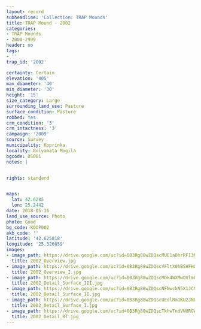 ```yaml
---
layout: record
subheadline: 'Collection: TRAP Mounds'
title: TRAP Mound - 2002
categories:
- TRAP Mounds
- 2000-2999
header: no
tags:
- ''
trap_id: '2002'

certainty: Certain
elevation: '405'
max_diameter: '40'
min_diameter: '30'
height: '15'
size_category: Large
surrounding_land_use: Pasture
surface_condition: Pasture
robbed: Yes
crm_condition: '3'
crm_intactness: '3'
campaign: '2009'
source: Survey
municipality: Koprinka
locality: Golyamata Mogila
bgcode: DS001
notes: |


rights: standard


maps:
  lat: 42.6285
  lon: 25.2442
date: 2018-05-16
land_use_source: Photo
photo: Good
bg_code: KOOP002
akb_code: ''
latitude: '42.625818'
longitude: '25.326059'
images:
- image_path: https://drive.google.com/uc?id=0B3Rg88wZDQscMUE1aDhrRFI3MG8
  title: 2002_Overview.jpg
- image_path: https://drive.google.com/uc?id=0B3Rg88wZDQscVFltX0hBSHFHQ0E
  title: 2002_Overview_I.jpg
- image_path: https://drive.google.com/uc?id=0B3Rg88wZDQscMDk4WXMwOVlmRTg
  title: 2002_Detail_Surface_III.jpg
- image_path: https://drive.google.com/uc?id=0B3Rg88wZDQscNFNwckN5X1JCMmM
  title: 2002_Detail_Surface_II.jpg
- image_path: https://drive.google.com/uc?id=0B3Rg88wZDQscUEdlRm1KU2JNOWc
  title: 2002_Detail_Surface_I.jpg
- image_path: https://drive.google.com/uc?id=0B3Rg88wZDQscTkhwTndVNURGWjg
  title: 2002_Detail_RT.jpg
---
```

